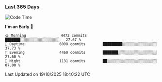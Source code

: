 ### Last 365 Days
<!--START_SECTION:waka-->
![Code Time](http://img.shields.io/badge/Code%20Time-1%2C193%20hrs%2014%20mins-blue)

**I'm an Early 🐤** 

```text
🌞 Morning                4472 commits        ███████░░░░░░░░░░░░░░░░░░   27.67 % 
🌆 Daytime                6098 commits        █████████░░░░░░░░░░░░░░░░   37.73 % 
🌃 Evening                4460 commits        ███████░░░░░░░░░░░░░░░░░░   27.60 % 
🌙 Night                  1131 commits        ██░░░░░░░░░░░░░░░░░░░░░░░   07.00 % 
```



 Last Updated on 19/10/2025 18:40:22 UTC
<!--END_SECTION:waka-->

<!--
**BrianCurliss/BrianCurliss** is a ✨ _special_ ✨ repository because its `README.md` (this file) appears on your GitHub profile.

Here are some ideas to get you started:

- 🔭 I’m currently working on ...
- 🌱 I’m currently learning ...
- 👯 I’m looking to collaborate on ...
- 🤔 I’m looking for help with ...
- 💬 Ask me about ...
- 📫 How to reach me: ...
- 😄 Pronouns: ...
- ⚡ Fun fact: ...
-->
